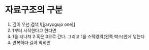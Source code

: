 # 자료구조의 구분

1. 깊이 우선 검색
![[jaryogujo one]]
 1. 1부터 시작한다고 한다면
 2. 1을 지나쳐 2 혹은 3으로 간다. 그리고 1을 스택영역(왼쪽 박스)안에 넣는다
 3. 반복하다 길이 막히면 
